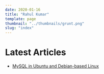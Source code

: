 ```yaml
---
date: 2020-01-16
title: "Rahul Kumar"
template: page
thumbnail: "../thumbnails/grunt.png"
slug: "index"
---
```


# Latest Articles

- [MySQL in Ubuntu and Debian-based Linux](./mysql-in-ubuntu-and-debian-based-linux.html)
